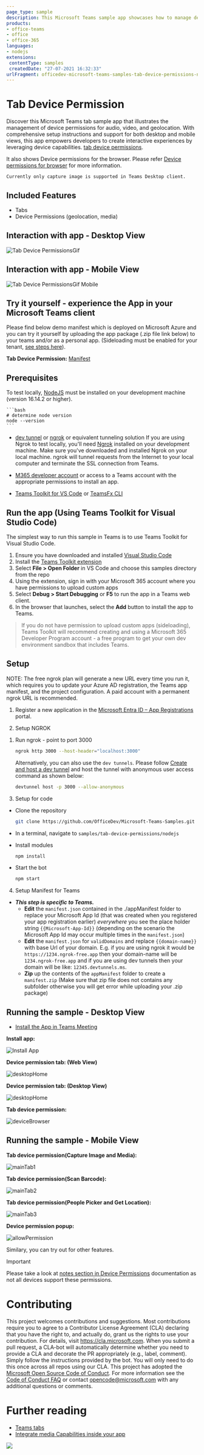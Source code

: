 ```yaml
---
page_type: sample
description: This Microsoft Teams sample app showcases how to manage device permissions for audio, video, and geolocation within a tab.
products:
- office-teams
- office
- office-365
languages:
- nodejs
extensions:
 contentType: samples
 createdDate: "27-07-2021 16:32:33"
urlFragment: officedev-microsoft-teams-samples-tab-device-permissions-nodejs
---
```


# Tab Device Permission

Discover this Microsoft Teams tab sample app that illustrates the management of device permissions for audio, video, and geolocation. With comprehensive setup instructions and support for both desktop and mobile views, this app empowers developers to create interactive experiences by leveraging device capabilities. [tab device permissions](https://docs.microsoft.com/microsoftteams/platform/concepts/device-capabilities/device-capabilities-overview).

It also shows Device permissions for the browser. Please refer [Device permissions for browser](https://docs.microsoft.com/microsoftteams/platform/concepts/device-capabilities/browser-device-permissions) for more information.

```
Currently only capture image is supported in Teams Desktop client.
```

 ## Included Features
* Tabs
* Device Permissions (geolocation, media)

## Interaction with app - Desktop View

![Tab Device PermissionsGif](Images/TabDevicePermissionsGif.gif) 

## Interaction with app - Mobile View

![Tab Device PermissionsGif Mobile](Images/TabDevicePermissionsGifMobile.gif)

## Try it yourself - experience the App in your Microsoft Teams client
Please find below demo manifest which is deployed on Microsoft Azure and you can try it yourself by uploading the app package (.zip file link below) to your teams and/or as a personal app. (Sideloading must be enabled for your tenant, [see steps here](https://docs.microsoft.com/microsoftteams/platform/concepts/build-and-test/prepare-your-o365-tenant#enable-custom-teams-apps-and-turn-on-custom-app-uploading)).

**Tab Device Permission:** [Manifest](/samples/tab-device-permissions/nodejs/demo-manifest/tab-device-permissions.zip)

## Prerequisites
 To test locally, [NodeJS](https://nodejs.org/en/download/) must be installed on your development machine (version 16.14.2  or higher).

    ```bash
    # determine node version
    node --version
    ```
- [dev tunnel](https://learn.microsoft.com/en-us/azure/developer/dev-tunnels/get-started?tabs=windows) or [ngrok](https://ngrok.com/) or equivalent tunneling solution
   If you are using Ngrok to test locally, you'll need [Ngrok](https://ngrok.com/) installed on your development machine.
Make sure you've downloaded and installed Ngrok on your local machine. ngrok will tunnel requests from the Internet to your local computer and terminate the SSL connection from Teams.

- [M365 developer account](https://docs.microsoft.com/microsoftteams/platform/concepts/build-and-test/prepare-your-o365-tenant) or access to a Teams account with the appropriate permissions to install an app.

- [Teams Toolkit for VS Code](https://marketplace.visualstudio.com/items?itemName=TeamsDevApp.ms-teams-vscode-extension) or [TeamsFx CLI](https://learn.microsoft.com/microsoftteams/platform/toolkit/teamsfx-cli?pivots=version-one)

## Run the app (Using Teams Toolkit for Visual Studio Code)

The simplest way to run this sample in Teams is to use Teams Toolkit for Visual Studio Code.

1. Ensure you have downloaded and installed [Visual Studio Code](https://code.visualstudio.com/docs/setup/setup-overview)
1. Install the [Teams Toolkit extension](https://marketplace.visualstudio.com/items?itemName=TeamsDevApp.ms-teams-vscode-extension)
1. Select **File > Open Folder** in VS Code and choose this samples directory from the repo
1. Using the extension, sign in with your Microsoft 365 account where you have permissions to upload custom apps
1. Select **Debug > Start Debugging** or **F5** to run the app in a Teams web client.
1. In the browser that launches, select the **Add** button to install the app to Teams.

> If you do not have permission to upload custom apps (sideloading), Teams Toolkit will recommend creating and using a Microsoft 365 Developer Program account - a free program to get your own dev environment sandbox that includes Teams.
    
## Setup
 NOTE: The free ngrok plan will generate a new URL every time you run it, which requires you to update your Azure AD registration, the Teams app manifest, and the project configuration. A paid account with a permanent ngrok URL is recommended.
1. Register a new application in the [Microsoft Entra ID – App Registrations](https://go.microsoft.com/fwlink/?linkid=2083908) portal.


2. Setup NGROK
1) Run ngrok - point to port 3000

   ```bash
   ngrok http 3000 --host-header="localhost:3000"
   ```  

   Alternatively, you can also use the `dev tunnels`. Please follow [Create and host a dev tunnel](https://learn.microsoft.com/en-us/azure/developer/dev-tunnels/get-started?tabs=windows) and host the tunnel with anonymous user access command as shown below:

   ```bash
   devtunnel host -p 3000 --allow-anonymous
   ```

3. Setup for code   
- Clone the repository

    ```bash
    git clone https://github.com/OfficeDev/Microsoft-Teams-Samples.git
    ```
 - In a terminal, navigate to `samples/tab-device-permissions/nodejs`

- Install modules

    ```bash
    npm install
    ```
- Start the bot

    ```bash
    npm start
    ```
 4. Setup Manifest for Teams
- __*This step is specific to Teams.*__
    - **Edit** the `manifest.json` contained in the ./appManifest folder to replace your Microsoft App Id (that was created when you registered your app registration earlier) *everywhere* you see the place holder string `{{Microsoft-App-Id}}` (depending on the scenario the Microsoft App Id may occur multiple times in the `manifest.json`)
    - **Edit** the `manifest.json` for `validDomains` and replace `{{domain-name}}` with base Url of your domain. E.g. if you are using ngrok it would be `https://1234.ngrok-free.app` then your domain-name will be `1234.ngrok-free.app` and if you are using dev tunnels then your domain will be like: `12345.devtunnels.ms`.
    - **Zip** up the contents of the `appManifest` folder to create a `manifest.zip` (Make sure that zip file does not contains any subfolder otherwise you will get error while uploading your .zip package) 

## Running the sample - Desktop View

- [Install the App in Teams Meeting](https://docs.microsoft.com/microsoftteams/platform/apps-in-teams-meetings/teams-apps-in-meetings?view=msteams-client-js-latest#meeting-lifecycle-scenarios)

**Install app:** 

![Install App](Images/install.png)

**Device permission tab: (Web View)** 

![desktopHome](Images/tab-web.png)

**Device permission tab: (Desktop View)** 

![desktopHome](Images/tab-desktop.png)

**Tab device permission:** 

![deviceBrowser](Images/deviceBrowser.PNG)

## Running the sample - Mobile View

**Tab device permission(Capture Image and Media):** 

![mainTab1](Images/mainTab1.png)

**Tab device permission(Scan Barcode):** 

![mainTab2](Images/mainTab2.png)

**Tab device permission(People Picker and Get Location):** 

![mainTab3](Images/mainTab3.png)

**Device permission popup:** 

![allowPermission](Images/allowPermission.png)

Similary, you can try out for other features.
> [!IMPORTANT]
  > Please take a look at [notes section in Device Permissions](https://docs.microsoft.com/microsoftteams/platform/concepts/device-capabilities/native-device-permissions?tabs=desktop) documentation as not all devices support these permissions.

# Contributing
This project welcomes contributions and suggestions.  Most contributions require you to agree to a
Contributor License Agreement (CLA) declaring that you have the right to, and actually do, grant us
the rights to use your contribution. For details, visit https://cla.microsoft.com.
When you submit a pull request, a CLA-bot will automatically determine whether you need to provide
a CLA and decorate the PR appropriately (e.g., label, comment). Simply follow the instructions
provided by the bot. You will only need to do this once across all repos using our CLA.
This project has adopted the [Microsoft Open Source Code of Conduct](https://opensource.microsoft.com/codeofconduct/).
For more information see the [Code of Conduct FAQ](https://opensource.microsoft.com/codeofconduct/faq/) or
contact [opencode@microsoft.com](mailto:opencode@microsoft.com) with any additional questions or comments.

# Further reading

- [Teams tabs](https://learn.microsoft.com/microsoftteams/platform/tabs/what-are-tabs)
- [Integrate media Capabilities inside your app](https://learn.microsoft.com/microsoftteams/platform/concepts/device-capabilities/media-capabilities?tabs=mobile)

<img src="https://pnptelemetry.azurewebsites.net/microsoft-teams-samples/samples/tab-device-permissions-nodejs" />